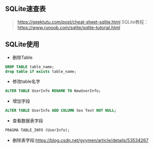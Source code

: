 ## SQLite速查表

> https://geektutu.com/post/cheat-sheet-sqlite.html
> SQLite教程：https://www.runoob.com/sqlite/sqlite-tutorial.html

## SQLite使用

- 删除Table

```sql
DROP TABLE table_name;
drop table if exists table_name;
```

- 修改table名字

```sql
ALTER TABLE UserInfo RENAME TO NewUserInfo;
```

- 增加字段

```sql
ALTER TABLE UserInfo ADD COLUMN Sex Text NOT NULL;
```

- 查看数据表字段

```sql
PRAGMA TABLE_INFO (UserInfo);
```

- 删除表字段:https://blog.csdn.net/gyymen/article/details/53534267